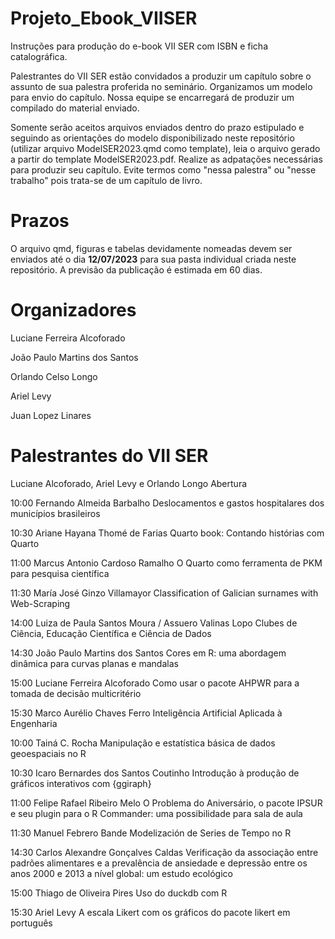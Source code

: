 # Projeto_Ebook_VIISER

Instruções para produção do e-book VII SER com ISBN e ficha catalográfica.

Palestrantes do VII SER estão convidados a produzir um capítulo sobre o assunto de sua palestra proferida no seminário. Organizamos um modelo para envio do capítulo. Nossa equipe se encarregará de produzir um compilado do material enviado. 

Somente serão aceitos arquivos enviados dentro do prazo estipulado e seguindo as orientações do modelo disponibilizado neste repositório (utilizar arquivo ModelSER2023.qmd como template), leia o arquivo gerado a partir do template ModelSER2023.pdf. Realize as adpatações necessárias para produzir seu capítulo. Evite termos como "nessa palestra" ou "nesse trabalho" pois trata-se de um capítulo de livro.

# Prazos

O arquivo qmd, figuras e tabelas devidamente nomeadas devem ser enviados até o dia **12/07/2023** para sua pasta individual criada neste repositório. A previsão da publicação é estimada em 60 dias.

# Organizadores

Luciane Ferreira Alcoforado

João Paulo Martins dos Santos
	
Orlando Celso Longo
	
Ariel Levy
	
Juan Lopez Linares

# Palestrantes do VII SER

Luciane Alcoforado, Ariel Levy e Orlando Longo	Abertura

10:00	Fernando Almeida Barbalho	Deslocamentos e gastos hospitalares dos municípios brasileiros

10:30	Ariane Hayana Thomé de Farias	Quarto book: Contando histórias com Quarto	

11:00	Marcus Antonio Cardoso Ramalho	O Quarto como ferramenta de PKM para pesquisa científica

11:30	María José Ginzo Villamayor	Classification of Galician surnames with Web-Scraping	

14:00	Luiza de Paula Santos Moura / Assuero Valinas Lopo	Clubes de Ciência, Educação Científica e Ciência de Dados	

14:30	João Paulo Martins dos Santos	Cores em R: uma abordagem dinâmica para curvas planas e mandalas	

15:00	Luciane Ferreira Alcoforado
Como usar o pacote AHPWR para a tomada de decisão multicritério	

15:30	Marco Aurélio Chaves Ferro
Inteligência Artificial Aplicada à Engenharia	

10:00	Tainá C. Rocha	Manipulação e estatística básica de dados geoespaciais no R	

10:30	Icaro Bernardes dos Santos Coutinho	Introdução à produção de gráficos interativos com {ggiraph}	

11:00	Felipe Rafael Ribeiro Melo	O Problema do Aniversário, o pacote IPSUR e seu plugin para o R Commander: uma possibilidade para sala de aula	

11:30	Manuel Febrero Bande	Modelización de Series de Tempo no R	
	
14:30	Carlos Alexandre Gonçalves Caldas	Verificação da associação entre padrões alimentares e a prevalência de ansiedade e depressão entre os anos 2000 e 2013 a nível global: um estudo ecológico	

15:00	Thiago de Oliveira Pires	Uso do duckdb com R	

15:30	Ariel Levy	A escala Likert com os gráficos do pacote likert em português
